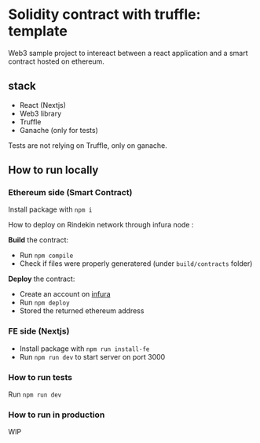# Solidity contract with truffle:  template 

Web3 sample project to intereact between a react application and a smart contract hosted on ethereum.

## stack

- React (Nextjs)
- Web3 library
- Truffle
- Ganache (only for tests)

Tests are not relying on Truffle, only on ganache.

## How to run locally

### Ethereum side (Smart Contract)

Install package with `npm i`

How to deploy on Rindekin network through infura node :

**Build** the contract:

- Run `npm compile`
- Check if files were properly generatered (under `build/contracts` folder)

**Deploy** the contract:

- Create an account on [infura](https://infura.io/dashboard)
- Run `npm deploy`
- Stored the returned ethereum address


### FE side (Nextjs)

- Install package with `npm run install-fe`
- Run `npm run dev` to start server on port 3000 


### How to run tests

Run `npm run dev`

### How to run in production

WIP
